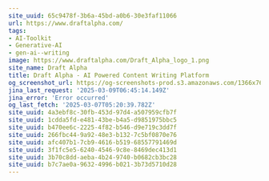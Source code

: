 ```yaml
---
site_uuid: 65c9478f-3b6a-45bd-a0b6-30e3faf11066
url: https://www.draftalpha.com/
tags:
- AI-Toolkit
- Generative-AI
- gen-ai--writing
image: https://www.draftalpha.com/Draft_Alpha_logo_1.png
site_name: Draft Alpha
title: Draft Alpha - AI Powered Content Writing Platform
og_screenshot_url: https://og-screenshots-prod.s3.amazonaws.com/1366x768/80/false/9fc5f0e0ccfd0e1d1f1765a4bf0636e53c5ac0ca0a9c386b1da131453723cf88.jpeg
jina_last_request: '2025-03-09T06:45:14.149Z'
jina_error: 'Error occurred'
og_last_fetch: '2025-03-07T05:20:39.782Z'
site_uuid: 4a3ebf8c-30fb-453d-97d4-a507959cfb7f
site_uuid: 1cdda5fd-e481-43be-b4a5-d9851975bbc5
site_uuid: b470ee6c-2225-4f82-b546-d9e719c3dd7f
site_uuid: 266fbc44-9a92-48e3-b132-7c5bf0870e76
site_uuid: afc407b1-7cb9-4616-b519-68557791469d
site_uuid: 3f1fc5e5-6240-4546-9c8e-8469dec413d1
site_uuid: 3b70c8dd-aeba-4b24-9740-b0682cb3bc28
site_uuid: b7c7ae0a-9632-4996-b021-3b73d5710d28
---
```



